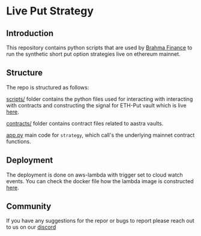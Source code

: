 # Live Put Strategy 


## Introduction

This repository contains python scripts that are used by [Brahma Finance](https://brahma.fi/) to run the synthetic short put option strategies live on ethereum mainnet. 


## Structure

The repo is structured as follows:

[scripts/](https://github.com/Brahma-fi/live_put_strategy/blob/master/scripts/) folder contains the python files used for interacting with interacting with contracts and constructing the signal for ETH-Put vault which is live [here](https://www.brahma.fi/vaults/12345).

[contracts/](https://github.com/Brahma-fi/live_put_strategy/blob/master/contracts/) folder contains contract files related to aastra vaults.

[app.py](https://github.com/Brahma-fi/live_put_strategy/blob/master/app.py) main code for ```strategy```, which call's the underlying mainnet contract functions.

## Deployment

The deployment is done on aws-lambda with trigger set to cloud watch events. 
You can check the docker file how the lambda image is constructed [here](https://github.com/Brahma-fi/live_put_strategy/blob/master/Dockerfile).

## Community

If you have any suggestions for the repor or bugs to report please reach out to us on our [discord](https://discord.com/invite/ndVKhgE7wf)



